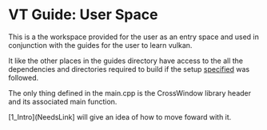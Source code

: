 # VT Guide: User Space

This is a the workspace provided for the user as an entry space and used in conjunction with the guides for the user to learn vulkan.

It like the other places in the guides directory have access to the all the dependencies and directories required to build if the setup [specified](https://github.com/Ed94/VaultedThermals/wiki/VT-Guides) was followed.

The only thing defined in the main.cpp is the CrossWindow library header and its associated main function.

[1_Intro](NeedsLink] will give an idea of how to move foward with it.